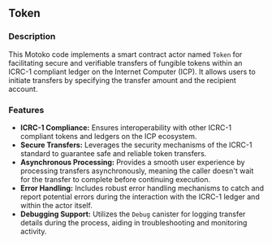 ## Token

### Description

This Motoko code implements a smart contract actor named `Token` for facilitating secure and verifiable transfers of fungible tokens within an ICRC-1 compliant ledger on the Internet Computer (ICP). It allows users to initiate transfers by specifying the transfer amount and the recipient account.

### Features

* **ICRC-1 Compliance:** Ensures interoperability with other ICRC-1 compliant tokens and ledgers on the ICP ecosystem.
* **Secure Transfers:** Leverages the security mechanisms of the ICRC-1 standard to guarantee safe and reliable token transfers.
* **Asynchronous Processing:** Provides a smooth user experience by processing transfers asynchronously, meaning the caller doesn't wait for the transfer to complete before continuing execution.
* **Error Handling:** Includes robust error handling mechanisms to catch and report potential errors during the interaction with the ICRC-1 ledger and within the actor itself.
* **Debugging Support:** Utilizes the `Debug` canister for logging transfer details during the process, aiding in troubleshooting and monitoring activity.
